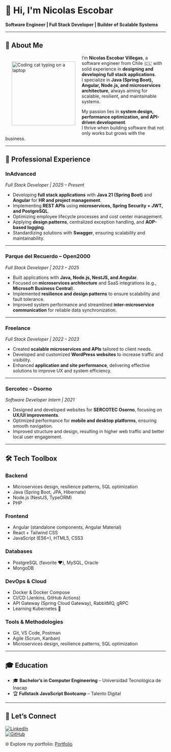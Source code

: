# 👋 Hi, I'm Nicolas Escobar

**Software Engineer | Full Stack Developer | Builder of Scalable Systems**

---

## 🚀 About Me

<p align="left">
  <img
    src="https://media.giphy.com/media/xTiN0CNHgoRf1Ha7CM/giphy.gif?cid=790b7611w0or00wdhncio8k8x1nhncnbihqxd8cta1fc2zn8&ep=v1_gifs_trending&rid=giphy.gif&ct=g"
    width="200"
    align="left"
    alt="Coding cat typing on a laptop"
    style="margin: 20px;"
  />
</p>

I’m **Nicolas Escobar Villegas**, a software engineer from Chile 🇨🇱 with solid experience in **designing and developing full stack applications**.  
I specialize in **Java (Spring Boot), Angular, Node.js, and microservices architecture**, always aiming for scalable, resilient, and maintainable systems.  

My passion lies in **system design, performance optimization, and API-driven development**.  
I thrive when building software that not only works but grows with the business.  

---

## 💼 Professional Experience

### **InAdvanced**  
*Full Stack Developer | 2025 – Present*  
- Developing **full stack applications** with **Java 21 (Spring Boot)** and **Angular** for **HR and project management**.  
- Implementing **REST APIs** using **microservices, Spring Security + JWT, and PostgreSQL**.  
- Optimizing employee lifecycle processes and cost center management.  
- Applying **design patterns**, centralized exception handling, and **AOP-based logging**.  
- Standardizing solutions with **Swagger**, ensuring scalability and maintainability.  

---

### **Parque del Recuerdo – Open2000**  
*Full Stack Developer | 2023 – 2025*  
- Built applications with **Java, Node.js, NestJS, and Angular**.  
- Focused on **microservices architecture** and SaaS integrations (e.g., **Microsoft Business Central**).  
- Implemented **resilience and design patterns** to ensure scalability and fault tolerance.  
- Improved system performance and streamlined **inter-microservice communication** for reliable data synchronization.  

---

### **Freelance**  
*Full Stack Developer | 2022 – 2023*  
- Created **scalable microservices and APIs** tailored to client needs.  
- Developed and customized **WordPress websites** to increase traffic and visibility.  
- Enhanced **application and site performance**, delivering effective solutions to improve UX and system efficiency.  

---

### **Sercotec – Osorno**  
*Software Developer Intern | 2021*  
- Designed and developed websites for **SERCOTEC Osorno**, focusing on **UX/UI improvements**.  
- Optimized performance for **mobile and desktop platforms**, ensuring smooth navigation.  
- Improved structure and design, resulting in higher web traffic and better local user engagement.  

---

## 🛠 Tech Toolbox

### **Backend**
- Microservices design, resilience patterns, SQL optimization  
- Java (Spring Boot, JPA, Hibernate)  
- Node.js (NestJS, TypeORM)  
- PHP  

### **Frontend**
- Angular (standalone components, Angular Material)  
- React + Tailwind CSS  
- JavaScript (ES6+), HTML5, CSS3  

### **Databases**
- PostgreSQL (favorite ❤️), MySQL, Oracle  
- MongoDB  

### **DevOps & Cloud**
- Docker & Docker Compose  
- CI/CD (Jenkins, GitHub Actions)  
- API Gateway (Spring Cloud Gateway), RabbitMQ, gRPC  
- Learning Kubernetes 🚀  

### **Tools & Methodologies**
- Git, VS Code, Postman  
- Agile (Scrum, Kanban)  
- Microservices design, resilience patterns, SQL optimization  

---

## 🎓 Education

- 🎓 **Bachelor’s in Computer Engineering** – Universidad Tecnológica de Inacap  
- 🏆 **Fullstack JavaScript Bootcamp** – Talento Digital  

---

## 🤝 Let’s Connect

[![LinkedIn](https://img.shields.io/badge/-LinkedIn-0077B5?style=for-the-badge&logo=LinkedIn&logoColor=ffffff)](https://www.linkedin.com/in/nicolás-alejandro-escobar-villegas/)  
[![GitHub](https://img.shields.io/badge/-GitHub-181717?style=for-the-badge&logo=GitHub&logoColor=ffffff)](https://github.com/NicolasAEV)  

🌐 Explore my portfolio: [Portfolio](https://portafolio-naev.vercel.app/)
